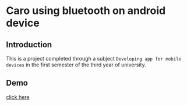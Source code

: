 # 
# Caro using bluetooth on android device
## Introduction
This is a project completed through a subject `Developing app for mobile devices` in the first semester of the third year of university.


## Demo

[click here](https://www.youtube.com/watch?v=yNo8FtCf6-A)

